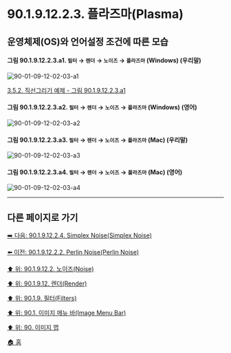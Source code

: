 # 90.1.9.12.2.3. 플라즈마(Plasma)
## 운영체제(OS)와 언어설정 조건에 따른 모습

<a id="90-01-09-12-02-03-a1"></a>

#### 그림 90.1.9.12.2.3.a1. `필터` → `렌더` → `노이즈` → `플라즈마` (Windows) (우리말)
![90-01-09-12-02-03-a1](https://github.com/wonder13662/gimp/assets/15767104/12b3c52e-4f22-41cc-a65f-6e18edfc48c8)

[3.5.2. 직선그리기 예제 - 그림 90.1.9.12.2.3.a1](./03-05-02-examples.md#90-01-09-12-02-03-a1)

<a id="90-01-09-12-02-03-a2"></a>

#### 그림 90.1.9.12.2.3.a2. `필터` → `렌더` → `노이즈` → `플라즈마` (Windows) (영어)
![90-01-09-12-02-03-a2](https://github.com/wonder13662/gimp/assets/15767104/f2e4fb1f-b624-44df-a73a-21867b0cc73e)

<a id="90-01-09-12-02-03-a3"></a>

#### 그림 90.1.9.12.2.3.a3. `필터` → `렌더` → `노이즈` → `플라즈마` (Mac) (우리말)
![90-01-09-12-02-03-a3](https://github.com/wonder13662/gimp/assets/15767104/40dcae9d-e576-4e34-8c9f-27b0983f9938)

<a id="90-01-09-12-02-03-a4"></a>

#### 그림 90.1.9.12.2.3.a4. `필터` → `렌더` → `노이즈` → `플라즈마` (Mac) (영어)
![90-01-09-12-02-03-a4](https://github.com/wonder13662/gimp/assets/15767104/fb89a04d-21a4-4311-b83d-e7efc5720ecc)

***

## 다른 페이지로 가기

[➡️ 다음: 90.1.9.12.2.4. Simplex Noise(Simplex Noise)](./90-01-09-12-02-04-simplex_noise.md)

[⬅️ 이전: 90.1.9.12.2.2. Perlin Noise(Perlin Noise)](./90-01-09-12-02-02-perlin_noise.md)

[⬆️ 위: 90.1.9.12.2. 노이즈(Noise)](./90-01-09-12-02-00-noise.md)

[⬆️ 위: 90.1.9.12. 렌더(Render)](./90-01-09-12-00-render.md)

[⬆️ 위: 90.1.9. 필터(Filters)](./90-01-09-00-filters.md)

[⬆️ 위: 90.1. 이미지 메뉴 바(Image Menu Bar)](./90-01-00-image-menu-bar.md)

[⬆️ 위: 90. 이미지 맵](./90-00-image-map.md)

[🏠 홈](./00-home.md)
